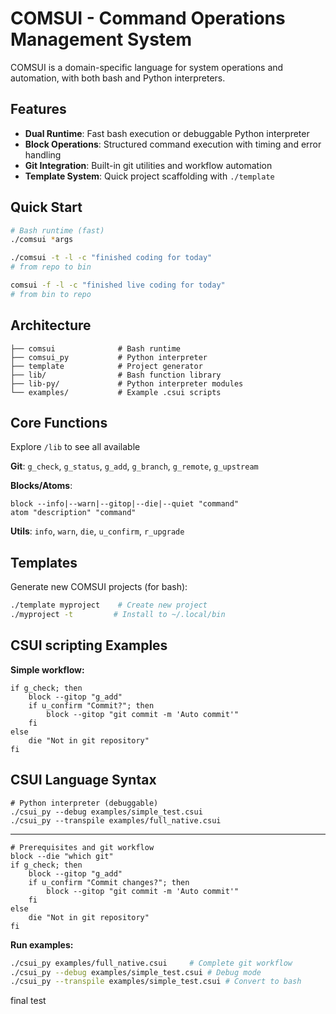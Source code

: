 # COMSUI - Command Operations Management System

COMSUI is a domain-specific language for system operations and automation, with both bash and Python interpreters.

## Features

- **Dual Runtime**: Fast bash execution or debuggable Python interpreter
- **Block Operations**: Structured command execution with timing and error handling
- **Git Integration**: Built-in git utilities and workflow automation
- **Template System**: Quick project scaffolding with `./template`

## Quick Start

```bash
# Bash runtime (fast)
./comsui *args

./comsui -t -l -c "finished coding for today" 
# from repo to bin

comsui -f -l -c "finished live coding for today" 
# from bin to repo
```
## Architecture

```
├── comsui              # Bash runtime
├── comsui_py           # Python interpreter
├── template            # Project generator
├── lib/                # Bash function library
├── lib-py/             # Python interpreter modules
└── examples/           # Example .csui scripts
```

## Core Functions

Explore `/lib` to see all available

**Git**: `g_check`, `g_status`, `g_add`, `g_branch`, `g_remote`, `g_upstream`

**Blocks/Atoms**:
```
block --info|--warn|--gitop|--die|--quiet "command" 
atom "description" "command"
```

**Utils**: `info`, `warn`, `die`, `u_confirm`, `r_upgrade`

## Templates

Generate new COMSUI projects (for bash):

```bash
./template myproject    # Create new project
./myproject -t         # Install to ~/.local/bin
```

## CSUI scripting Examples

**Simple workflow:**
```csui
if g_check; then
    block --gitop "g_add"
    if u_confirm "Commit?"; then
        block --gitop "git commit -m 'Auto commit'"
    fi
else
    die "Not in git repository"
fi
```
## CSUI Language Syntax

```
# Python interpreter (debuggable)
./csui_py --debug examples/simple_test.csui
./csui_py --transpile examples/full_native.csui
```

---

```csui
# Prerequisites and git workflow
block --die "which git"
if g_check; then
    block --gitop "g_add"
    if u_confirm "Commit changes?"; then
        block --gitop "git commit -m 'Auto commit'"
    fi
else
    die "Not in git repository"
fi
```

**Run examples:**
```bash
./csui_py examples/full_native.csui     # Complete git workflow
./csui_py --debug examples/simple_test.csui # Debug mode
./csui_py --transpile examples/simple_test.csui # Convert to bash
```
final test
